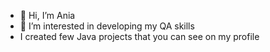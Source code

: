 - 👋 Hi, I’m Ania
- 👀 I’m interested in developing my QA skills
- I created few Java projects that you can see on my profile
